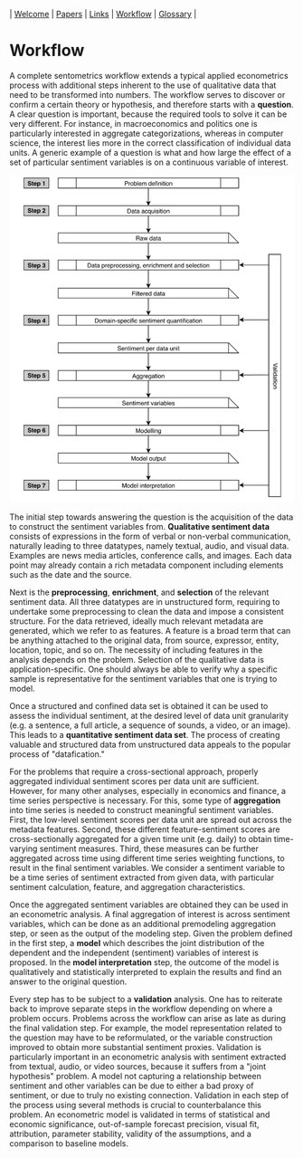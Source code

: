 
| [Welcome](index.md) | [Papers](papers.md) | [Links](links.md) | [Workflow](workflow.md) | [Glossary](glossary.md) |

# Workflow

A complete sentometrics workflow extends a typical applied econometrics process with additional steps inherent to the use of qualitative data that need to be transformed into numbers. The workflow serves to discover or confirm a certain theory or hypothesis, and therefore starts with a **question**. A clear question is important, because the required tools to solve it can be very different. For instance, in macroeconomics and politics one is particularly interested in aggregate categorizations, whereas in computer science, the interest lies more in the correct classification of individual data units. A generic example of a question is what and how large the effect of a set of particular sentiment variables is on a continuous variable of interest.

![workflow](workflow.png)

The initial step towards answering the question is the acquisition of the data to construct the sentiment variables from. **Qualitative sentiment data** consists of expressions in the form of verbal or non-verbal communication, naturally leading to three datatypes, namely textual, audio, and visual data. Examples are news media articles, conference calls, and images. Each data point may already contain a rich metadata component including elements such as the date and the source.

Next is the **preprocessing**, **enrichment**, and **selection** of the relevant sentiment data. All three datatypes are in unstructured form, requiring to undertake some preprocessing to clean the data and impose a consistent structure. For the data retrieved, ideally much relevant metadata are generated, which we refer to as features. A feature is a broad term that can be anything attached to the original data, from source, expressor, entity, location, topic, and so on. The necessity of including features in the analysis depends on the problem. Selection of the qualitative data is application-specific. One should always be able to verify why a specific sample is representative for the sentiment variables that one is trying to model.

Once a structured and confined data set is obtained it can be used to assess the individual sentiment, at the desired level of data unit granularity (e.g. a sentence, a full article, a sequence of sounds, a video, or an image). This leads to a **quantitative sentiment data set**. The process of creating valuable and structured data from unstructured data appeals to the popular process of "datafication."

For the problems that require a cross-sectional approach, properly aggregated individual sentiment scores per data unit are sufficient. However, for many other analyses, especially in economics and finance, a time series perspective is necessary. For this, some type of **aggregation** into time series is needed to construct meaningful sentiment variables. First, the low-level sentiment scores per data unit are spread out across the metadata features. Second, these different feature-sentiment scores are cross-sectionally aggregated for a given time unit (e.g. daily) to obtain time-varying sentiment measures. Third, these measures can be further aggregated across time using different time series weighting functions, to result in the final sentiment variables. We consider a sentiment variable to be a time series of sentiment extracted from given data, with particular sentiment calculation, feature, and aggregation characteristics.

Once the aggregated sentiment variables are obtained they can be used in an econometric analysis. A final aggregation of interest is across sentiment variables, which can be done as an additional premodeling aggregation step, or seen as the output of the modeling step. Given the problem defined in the first step, a **model** which describes the joint distribution of the dependent and the independent (sentiment) variables of interest is proposed. In the **model interpretation** step, the outcome of the model is qualitatively and statistically interpreted to explain the results and find an answer to the original question.

Every step has to be subject to a **validation** analysis. One has to reiterate back to improve separate steps in the workflow depending on where a problem occurs. Problems across the workflow can arise as late as during the final validation step. For example, the model representation related to the question may have to be reformulated, or the variable construction improved to obtain more substantial sentiment proxies. Validation is particularly important in an econometric analysis with sentiment extracted from textual, audio, or video sources, because it suffers from a "joint hypothesis" problem. A model not capturing a relationship between sentiment and other variables can be due to either a bad proxy of sentiment, or due to truly no existing connection. Validation in each step of the process using several methods is crucial to counterbalance this problem. An econometric model is validated in terms of statistical and economic significance, out-of-sample forecast precision, visual fit, attribution, parameter stability, validity of the assumptions, and a comparison to baseline models.

